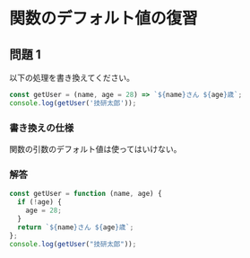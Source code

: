# 関数のデフォルト値の復習

## 問題 1

以下の処理を書き換えてください。

```javascript
const getUser = (name, age = 28) => `${name}さん ${age}歳`;
console.log(getUser('技研太郎'));
```

### 書き換えの仕様

関数の引数のデフォルト値は使ってはいけない。


### 解答

```javascript
const getUser = function (name, age) {
  if (!age) {
    age = 28;
  }
  return `${name}さん ${age}歳`;
};
console.log(getUser("技研太郎"));
```